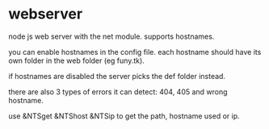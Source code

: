 # webserver
node js web server with the net module. supports hostnames.

you can enable hostnames in the config file. each hostname should have its own
folder in the web folder (eg funy.tk). 

if hostnames are disabled the server picks the def folder instead.

there are also 3 types of errors it can detect: 404, 405 and wrong hostname.

use &NTSget &NTShost &NTSip to get the path, hostname used or ip.
